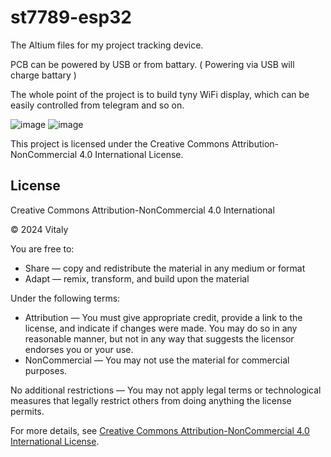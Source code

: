 # st7789-esp32

The Altium files for my project tracking device.

PCB can be powered by USB or from battary. ( Powering via USB will charge battary )

The whole point of the project is to build tyny WiFi display, which can be easily controlled from telegram and so on.

![image](https://github.com/user-attachments/assets/c99486a1-ae41-4d7d-b933-d68ebeb80172)
![image](https://github.com/user-attachments/assets/d66f6c84-bdce-4f4d-8078-02097f537aa5)

This project is licensed under the Creative Commons Attribution-NonCommercial 4.0 International License.

## License

Creative Commons Attribution-NonCommercial 4.0 International

© 2024 Vitaly

You are free to:
- Share — copy and redistribute the material in any medium or format
- Adapt — remix, transform, and build upon the material

Under the following terms:
- Attribution — You must give appropriate credit, provide a link to the license, and indicate if changes were made. You may do so in any reasonable manner, but not in any way that suggests the licensor endorses you or your use.
- NonCommercial — You may not use the material for commercial purposes.

No additional restrictions — You may not apply legal terms or technological measures that legally restrict others from doing anything the license permits.

For more details, see [Creative Commons Attribution-NonCommercial 4.0 International License](https://creativecommons.org/licenses/by-nc/4.0/).
